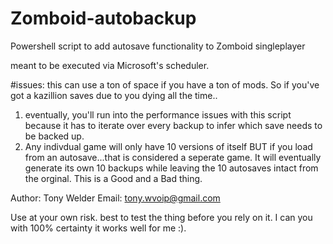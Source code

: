 # Zomboid-autobackup
Powershell script to add autosave functionality to Zomboid singleplayer

meant to be executed via Microsoft's scheduler.

#issues:
this can use a ton of space if you have a ton of mods.  So if you've got a kazillion saves due to you dying all the time..
1. eventually, you'll run into the performance issues with this script because it has to iterate over every backup to infer which save needs to be backed up.
2. Any indivdual game will only have 10 versions of itself BUT if you load from an autosave...that is considered a seperate game. It will eventually generate its own 10 backups while leaving the 10 autosaves intact from the orginal.  This is a Good and a Bad thing.

Author: Tony Welder
Email: tony.wvoip@gmail.com

Use at your own risk.  best to test the thing before you rely on it.  I can you with 100% certainty it works well for me :).
